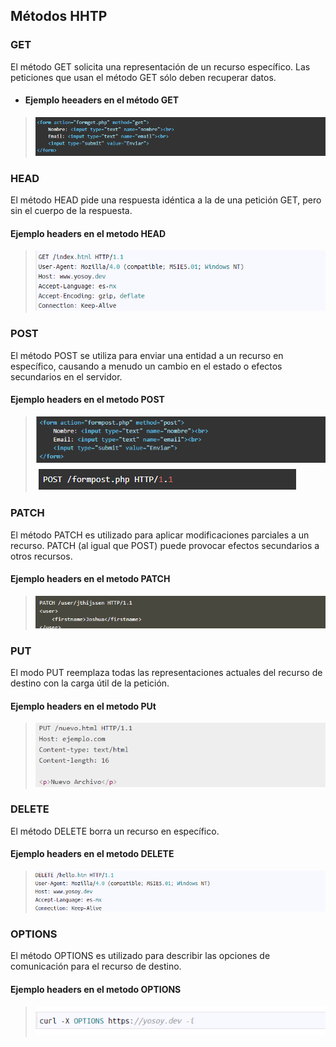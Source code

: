 ## Métodos HHTP

### GET

El método GET  solicita una representación de un recurso específico. Las peticiones que usan el método GET sólo deben recuperar datos.

- #### Ejemplo heeaders en el método GET 

> <img src="img/get.png">

### HEAD

El método HEAD pide una respuesta idéntica a la de una petición GET, pero sin el cuerpo de la respuesta.

#### Ejemplo headers en el metodo HEAD

> <img src="img/hd.png">

### POST

El método POST se utiliza para enviar una entidad a un recurso en específico, causando a menudo un cambio en el estado o efectos secundarios en el servidor.

#### Ejemplo headers en el metodo POST

> <img src="img/post.png">
> <img src="img/post1.png">

### PATCH


El método PATCH  es utilizado para aplicar modificaciones parciales a un recurso.
PATCH (al igual que POST) puede provocar efectos secundarios a otros recursos.

#### Ejemplo headers en el metodo PATCH

> <img src="img/patch.png">

### PUT

El modo PUT reemplaza todas las representaciones actuales del recurso de destino con la carga útil de la petición.

#### Ejemplo headers en el metodo PUt

> <img src="img/put.png">

### DELETE

El método DELETE borra un recurso en específico.

#### Ejemplo headers en el metodo DELETE

> <img src="img/delete.png">

### OPTIONS

El método OPTIONS es utilizado para describir las opciones de comunicación para el recurso de destino.

#### Ejemplo headers en el metodo OPTIONS

> <img src="img/opt.png">
